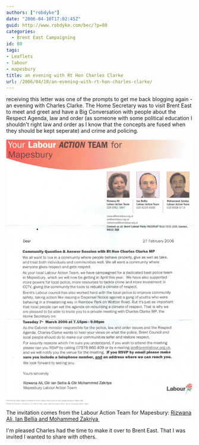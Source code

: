 ```yaml
---
authors: ["robdyke"]
date: "2006-04-10T17:02:45Z"
guid: http://www.robdyke.com/bec/?p=80
categories:
  - Brent East Campaigning
id: 80
tags:
- Leaflets
- labour
- mapesbury
title: an evening with Rt Hon Charles Clarke
url: /2006/04/10/an-evening-with-rt-hon-charles-clarke/
---
```

receiving this letter was one of the prompts to get me back blogging again - an evening with Charles Clarke. The Home Secretary was to visit Brent East to meet and greet and have a Big Conversation with people about the Respect Agenda, law and order (as someone with some political education I shouldn't right law and order as I know that the concepts are fused when they should be kept seperate) and crime and policing.

[<img alt="An evening with Rt Hon C Clarke" id="image79" src="/pubfiles/2006/04/scan0013.jpg" />](/pubfiles/2006/04/scan0013.jpg "An evening with Rt Hon C Clarke") The invitation comes from the Labour Action Team for Mapesbury: [Rizwana Ali, Ian Bellia and Mohammed Zakriya ](http://www.brent.gov.uk/elections.nsf/031d5c68638196618025664000760871/e9175a18d2181c5a8025714500529c07!OpenDocument&#038;Start=1&#038;Count=60&#038;Expand=11 "Brent Council Election website")

I'm pleased Charles had the time to make it over to Brent East. That I was invited I wanted to share with others.
